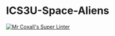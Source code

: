# ICS3U-Space-Aliens
[![Mr Coxall's Super Linter](https://github.com/ICS3C-Programming-BenjaminK/ICS3U-Space-Aliens/badge.svg)](https://github.com/ICS3C-Programming-BenjaminK/ICS3U-Space-Aliens/actions/)
